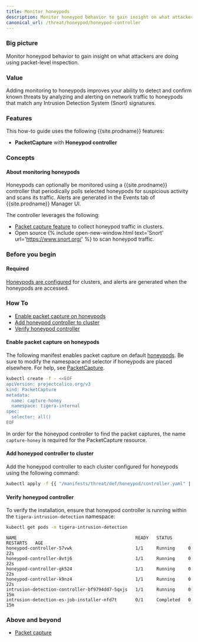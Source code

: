 ```yaml
---
title: Monitor honeypods
description: Monitor honeypod behavior to gain insight on what attackers are doing.
canonical_url: /threat/honeypod/honeypod-controller
---
```


### Big picture

Monitor honeypod behavior to gain insight on what attackers are doing using packet-level inspection.

### Value

Adding monitoring to honeypods improves your ability to detect and confirm known threats by analyzing and alerting on network traffic to honeypods that match any Intrusion Detection System (Snort) signatures.

### Features

This how-to guide uses the following {{site.prodname}} features:

- **PacketCapture** with **Honeypod controller**

### Concepts

#### About monitoring honeypods

Honeypods can optionally be monitored using a {{site.prodname}} controller that periodically polls selected honeypods for suspicious activity and scans its traffic. Alerts are generated in the Events tab of {{site.prodname}} Manager UI.

The controller leverages the following:

- [Packet capture feature]({{site.baseurl}}/threat/packetcapture) to collect honeypod traffic in clusters.
- Open source {% include open-new-window.html text='Snort' url='https://www.snort.org/' %} to scan honeypod traffic.

### Before you begin

#### Required

[Honeypods are configured]({{site.baseurl}}/threat/honeypod/honeypods) for clusters, and alerts are generated when the honeypods are accessed.

### How To

  - [Enable packet capture on honeypods](#enable-packet-capture-on-honeypods)
  - [Add honeypod controller to cluster](#add-honeypod-controller-to-cluster)
  - [Verify honeypod controller](#verify-honeypod-controller)

#### Enable packet capture on honeypods

The following manifest enables packet capture on default [honeypods]({{site.baseurl}}/threat/honeypod/honeypods). Be sure to modify the namespace and selector if honeypods are placed elsewhere. For help, see [PacketCapture]({{site.baseurl}}/threat/packetcapture).

```bash
kubectl create -f - <<EOF
apiVersion: projectcalico.org/v3
kind: PacketCapture
metadata:
  name: capture-honey
  namespace: tigera-internal
spec:
  selector: all()
EOF
```

In order for the honeypod controller to find the packet captures, the name `capture-honey` is required for the PacketCapture resource.

#### Add honeypod controller to cluster

Add the honeypod controller to each cluster configured for honeypods using the following command:

```bash
kubectl apply -f {{ "/manifests/threat/def/honeypod/controller.yaml" | absolute_url }} 
```

#### Verify honeypod controller

To verify the installation, ensure that honeypod controller is running within the `tigera-intrusion-detection` namespace:

```bash
kubectl get pods -n tigera-intrusion-detection
```

```shell
NAME                                             READY   STATUS      RESTARTS   AGE
honeypod-controller-57vwk                        1/1     Running     0          22s
honeypod-controller-8vtj6                        1/1     Running     0          22s
honeypod-controller-gk524                        1/1     Running     0          22s
honeypod-controller-k9nz4                        1/1     Running     0          22s
intrusion-detection-controller-bf9794dd7-5qxjs   1/1     Running     0          15m
intrusion-detection-es-job-installer-nfd7t       0/1     Completed   0          15m
```

### Above and beyond

- [Packet capture]({{site.baseurl}}/threat/packetcapture)
